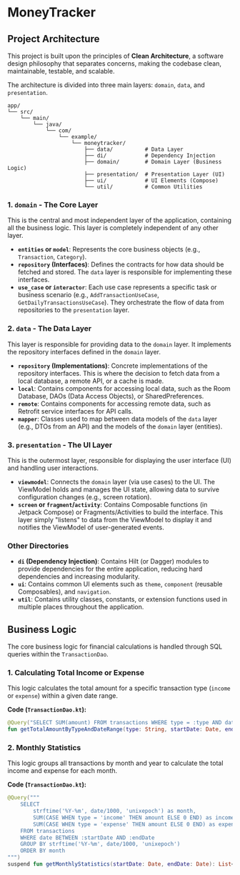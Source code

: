 # MoneyTracker

## Project Architecture

This project is built upon the principles of **Clean Architecture**, a software design philosophy that separates concerns, making the codebase clean, maintainable, testable, and scalable.

The architecture is divided into three main layers: `domain`, `data`, and `presentation`.

```
app/
└── src/
    └── main/
        └── java/
            └── com/
                └── example/
                    └── moneytracker/
                        ├── data/          # Data Layer
                        ├── di/            # Dependency Injection
                        ├── domain/        # Domain Layer (Business Logic)
                        ├── presentation/  # Presentation Layer (UI)
                        ├── ui/            # UI Elements (Compose)
                        └── util/          # Common Utilities
```

### 1. `domain` - The Core Layer

This is the central and most independent layer of the application, containing all the business logic. This layer is completely independent of any other layer.

*   **`entities` or `model`**: Represents the core business objects (e.g., `Transaction`, `Category`).
*   **`repository` (Interfaces)**: Defines the contracts for how data should be fetched and stored. The `data` layer is responsible for implementing these interfaces.
*   **`use_case` or `interactor`**: Each use case represents a specific task or business scenario (e.g., `AddTransactionUseCase`, `GetDailyTransactionsUseCase`). They orchestrate the flow of data from repositories to the `presentation` layer.

### 2. `data` - The Data Layer

This layer is responsible for providing data to the `domain` layer. It implements the repository interfaces defined in the `domain` layer.

*   **`repository` (Implementations)**: Concrete implementations of the repository interfaces. This is where the decision to fetch data from a local database, a remote API, or a cache is made.
*   **`local`**: Contains components for accessing local data, such as the Room Database, DAOs (Data Access Objects), or SharedPreferences.
*   **`remote`**: Contains components for accessing remote data, such as Retrofit service interfaces for API calls.
*   **`mapper`**: Classes used to map between data models of the `data` layer (e.g., DTOs from an API) and the models of the `domain` layer (entities).

### 3. `presentation` - The UI Layer

This is the outermost layer, responsible for displaying the user interface (UI) and handling user interactions.

*   **`viewmodel`**: Connects the `domain` layer (via use cases) to the UI. The ViewModel holds and manages the UI state, allowing data to survive configuration changes (e.g., screen rotation).
*   **`screen` or `fragment`/`activity`**: Contains Composable functions (in Jetpack Compose) or Fragments/Activities to build the interface. This layer simply "listens" to data from the ViewModel to display it and notifies the ViewModel of user-generated events.

### Other Directories

*   **`di` (Dependency Injection)**: Contains Hilt (or Dagger) modules to provide dependencies for the entire application, reducing hard dependencies and increasing modularity.
*   **`ui`**: Contains common UI elements such as `theme`, `component` (reusable Composables), and `navigation`.
*   **`util`**: Contains utility classes, constants, or extension functions used in multiple places throughout the application.

## Business Logic

The core business logic for financial calculations is handled through SQL queries within the `TransactionDao`.

### 1. Calculating Total Income or Expense

This logic calculates the total amount for a specific transaction type (`income` or `expense`) within a given date range.

**Code (`TransactionDao.kt`):**
```kotlin
@Query("SELECT SUM(amount) FROM transactions WHERE type = :type AND date BETWEEN :startDate AND :endDate")
fun getTotalAmountByTypeAndDateRange(type: String, startDate: Date, endDate: Date): Flow<Double?>
```

### 2. Monthly Statistics

This logic groups all transactions by month and year to calculate the total income and expense for each month.

**Code (`TransactionDao.kt`):**
```kotlin
@Query("""
    SELECT 
        strftime('%Y-%m', date/1000, 'unixepoch') as month,
        SUM(CASE WHEN type = 'income' THEN amount ELSE 0 END) as income,
        SUM(CASE WHEN type = 'expense' THEN amount ELSE 0 END) as expense
    FROM transactions 
    WHERE date BETWEEN :startDate AND :endDate
    GROUP BY strftime('%Y-%m', date/1000, 'unixepoch')
    ORDER BY month
""")
suspend fun getMonthlyStatistics(startDate: Date, endDate: Date): List<MonthlyStatistics>
```